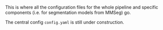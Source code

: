 This is where all the configuration files for the whole pipeline and specific components (i.e. for segmentation models from MMSeg) go.

The central config `config.yaml` is still under construction.